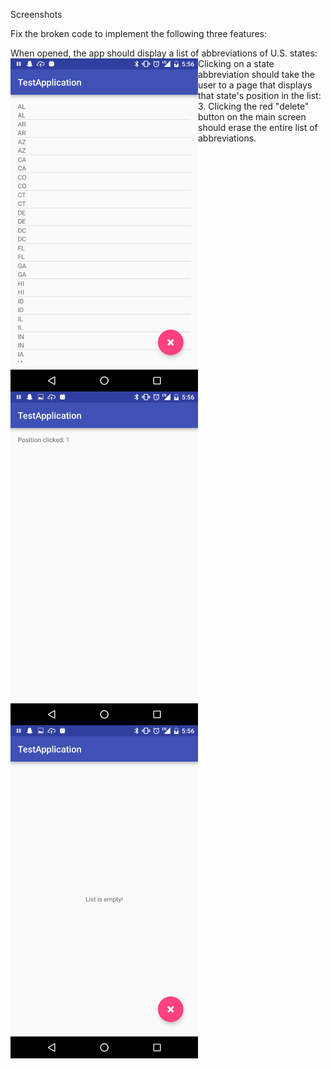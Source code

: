 Screenshots

Fix the broken code to implement the following three features:

When opened, the app should display a list of abbreviations of U.S. states:
<img src="./screenshots/screen1.png" width=300px align="left" diplay="block">
Clicking on a state abbreviation should take the user to a page that displays that state's position in the list:
<img src="./screenshots/screen2.png" width=300px align="left" diplay="block">
3. Clicking the red "delete" button on the main screen should erase the entire list of abbreviations.
<img src="./screenshots/screen3.png" width=300px align="left" diplay="block">
